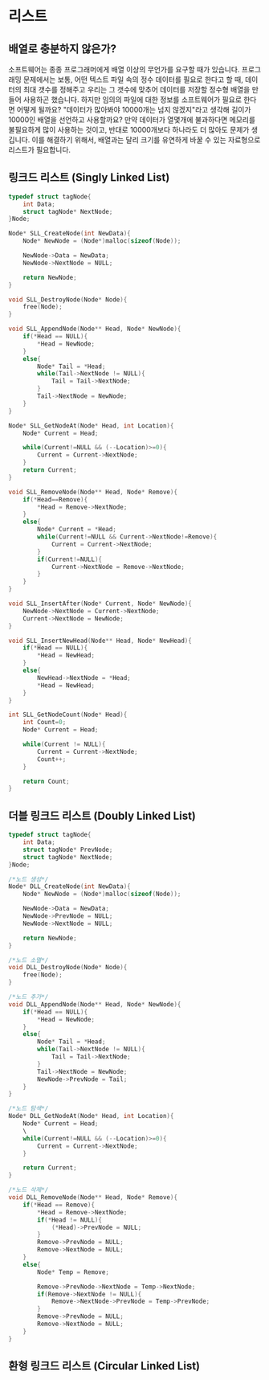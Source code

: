 # 리스트

## 배열로 충분하지 않은가?

소프트웨어는 종종 프로그래머에게 배열 이상의 무언가를 요구할 때가 있습니다.
프로그래밍 문제에서는 보통, 어떤 텍스트 파일 속의 정수 데이터를 필요로 한다고 할 때,
데이터의 최대 갯수를 정해주고 우리는 그 갯수에 맞추어 데이터를 저장할 정수형 배열을 만들어 사용하곤 했습니다.
하지만 임의의 파일에 대한 정보를 소프트웨어가 필요로 한다면 어떻게 될까요?
"데이터가 많아봐야 10000개는 넘지 않겠지"라고 생각해 길이가 10000인 배열을 선언하고 사용할까요?
만약 데이터가 열몇개에 불과하다면 메모리를 불필요하게 많이 사용하는 것이고, 반대로 10000개보다 하나라도 더 많아도 문제가 생깁니다.
이를 해결하기 위해서, 배열과는 달리 크기를 유연하게 바꿀 수 있는 자료형으로 리스트가 필요합니다.

## 링크드 리스트 (Singly Linked List)

```c
typedef struct tagNode{
    int Data;
    struct tagNode* NextNode;
}Node;
```

```c
Node* SLL_CreateNode(int NewData){
    Node* NewNode = (Node*)malloc(sizeof(Node));

    NewNode->Data = NewData;
    NewNode->NextNode = NULL;

    return NewNode;
}
```

```c
void SLL_DestroyNode(Node* Node){
    free(Node);
}
```

```c
void SLL_AppendNode(Node** Head, Node* NewNode){
    if(*Head == NULL){
        *Head = NewNode;
    }
    else{
        Node* Tail = *Head;
        while(Tail->NextNode != NULL){
            Tail = Tail->NextNode;
        }
        Tail->NextNode = NewNode;
    }
}
```

```c
Node* SLL_GetNodeAt(Node* Head, int Location){
    Node* Current = Head;

    while(Current!=NULL && (--Location)>=0){
        Current = Current->NextNode;
    }
    return Current;
}
```
```C
void SLL_RemoveNode(Node** Head, Node* Remove){
    if(*Head==Remove){
        *Head = Remove->NextNode;
    }
    else{
        Node* Current = *Head;
        while(Current!=NULL && Current->NextNode!=Remove){
            Current = Current->NextNode;
        }
        if(Current!=NULL){
            Current->NextNode = Remove->NextNode;
        }
    }
}
```

```c
void SLL_InsertAfter(Node* Current, Node* NewNode){
    NewNode->NextNode = Current->NextNode;
    Current->NextNode = NewNode;
}
```

```c
void SLL_InsertNewHead(Node** Head, Node* NewHead){
    if(*Head == NULL){
        *Head = NewHead;
    }
    else{
        NewHead->NextNode = *Head;
        *Head = NewHead;
    }
}
```

```c
int SLL_GetNodeCount(Node* Head){
    int Count=0;
    Node* Current = Head;

    while(Current != NULL){
        Current = Current->NextNode;
        Count++;
    }

    return Count;
}
```


## 더블 링크드 리스트 (Doubly Linked List)

```c
typedef struct tagNode{
    int Data;
    struct tagNode* PrevNode;
    struct tagNode* NextNode;
}Node;
```

```c
/*노드 생성*/
Node* DLL_CreateNode(int NewData){
    Node* NewNode = (Node*)malloc(sizeof(Node));

    NewNode->Data = NewData;
    NewNode->PrevNode = NULL;
    NewNode->NextNode = NULL;

    return NewNode;
}
```

```c
/*노드 소멸*/
void DLL_DestroyNode(Node* Node){
    free(Node);
}
```

```c
/*노드 추가*/
void DLL_AppendNode(Node** Head, Node* NewNode){
    if(*Head == NULL){
        *Head = NewNode;
    }
    else{
        Node* Tail = *Head;
        while(Tail->NextNode != NULL){
            Tail = Tail->NextNode;
        }
        Tail->NextNode = NewNode;
        NewNode->PrevNode = Tail;
    }
}
```

```c
/*노드 탐색*/
Node* DLL_GetNodeAt(Node* Head, int Location){
    Node* Current = Head;
    \
    while(Current!=NULL && (--Location)>=0){
        Current = Current->NextNode;
    }

    return Current;
}
```

```c
/*노드 삭제*/
void DLL_RemoveNode(Node** Head, Node* Remove){
    if(*Head == Remove){
        *Head = Remove->NextNode;
        if(*Head != NULL){
            (*Head)->PrevNode = NULL;
        }
        Remove->PrevNode = NULL;
        Remove->NextNode = NULL;
    }
    else{
        Node* Temp = Remove;

        Remove->PrevNode->NextNode = Temp->NextNode;
        if(Remove->NextNode != NULL){
            Remove->NextNode->PrevNode = Temp->PrevNode;
        }
        Remove->PrevNode = NULL;
        Remove->NextNode = NULL;
    }
}
```

## 환형 링크드 리스트 (Circular Linked List)

